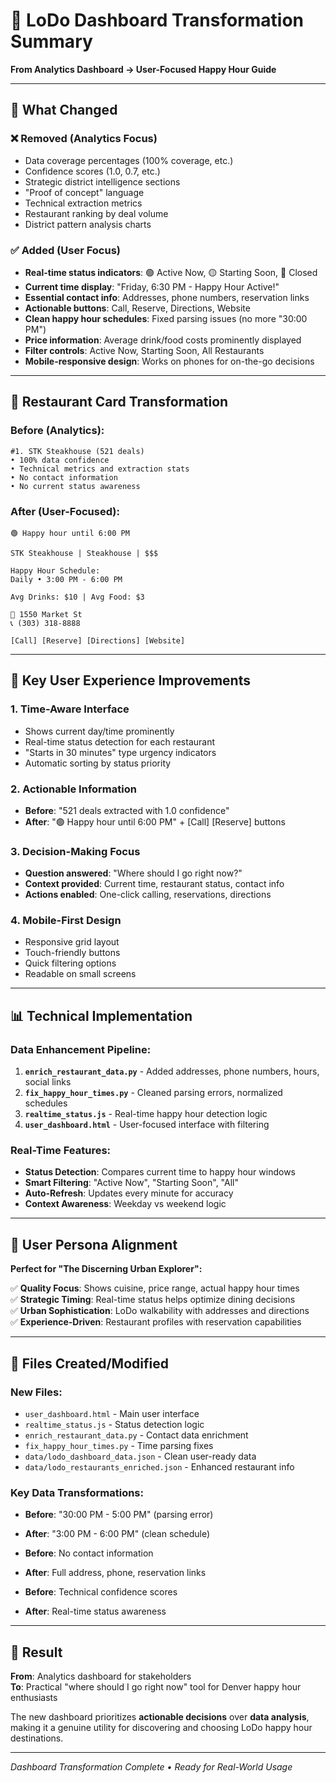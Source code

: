 # 🎯 LoDo Dashboard Transformation Summary

**From Analytics Dashboard → User-Focused Happy Hour Guide**

---

## 🔄 What Changed

### ❌ **Removed (Analytics Focus)**
- Data coverage percentages (100% coverage, etc.)
- Confidence scores (1.0, 0.7, etc.)
- Strategic district intelligence sections
- "Proof of concept" language
- Technical extraction metrics
- Restaurant ranking by deal volume
- District pattern analysis charts

### ✅ **Added (User Focus)**
- **Real-time status indicators**: 🟢 Active Now, 🟡 Starting Soon, 🔴 Closed
- **Current time display**: "Friday, 6:30 PM - Happy Hour Active!"
- **Essential contact info**: Addresses, phone numbers, reservation links
- **Actionable buttons**: Call, Reserve, Directions, Website
- **Clean happy hour schedules**: Fixed parsing issues (no more "30:00 PM")
- **Price information**: Average drink/food costs prominently displayed
- **Filter controls**: Active Now, Starting Soon, All Restaurants
- **Mobile-responsive design**: Works on phones for on-the-go decisions

---

## 🏪 Restaurant Card Transformation

### Before (Analytics):
```
#1. STK Steakhouse (521 deals)
• 100% data confidence
• Technical metrics and extraction stats
• No contact information
• No current status awareness
```

### After (User-Focused):
```
🟢 Happy hour until 6:00 PM

STK Steakhouse | Steakhouse | $$$

Happy Hour Schedule:
Daily • 3:00 PM - 6:00 PM

Avg Drinks: $10 | Avg Food: $3

📍 1550 Market St
📞 (303) 318-8888

[Call] [Reserve] [Directions] [Website]
```

---

## 🎯 Key User Experience Improvements

### 1. **Time-Aware Interface**
- Shows current day/time prominently
- Real-time status detection for each restaurant
- "Starts in 30 minutes" type urgency indicators
- Automatic sorting by status priority

### 2. **Actionable Information**
- **Before**: "521 deals extracted with 1.0 confidence"
- **After**: "🟢 Happy hour until 6:00 PM" + [Call] [Reserve] buttons

### 3. **Decision-Making Focus**
- **Question answered**: "Where should I go right now?"
- **Context provided**: Current time, restaurant status, contact info
- **Actions enabled**: One-click calling, reservations, directions

### 4. **Mobile-First Design**
- Responsive grid layout
- Touch-friendly buttons
- Quick filtering options
- Readable on small screens

---

## 📊 Technical Implementation

### Data Enhancement Pipeline:
1. **`enrich_restaurant_data.py`** - Added addresses, phone numbers, hours, social links
2. **`fix_happy_hour_times.py`** - Cleaned parsing errors, normalized schedules  
3. **`realtime_status.js`** - Real-time happy hour detection logic
4. **`user_dashboard.html`** - User-focused interface with filtering

### Real-Time Features:
- **Status Detection**: Compares current time to happy hour windows
- **Smart Filtering**: "Active Now", "Starting Soon", "All"
- **Auto-Refresh**: Updates every minute for accuracy
- **Context Awareness**: Weekday vs weekend logic

---

## 🎯 User Persona Alignment

**Perfect for "The Discerning Urban Explorer":**

✅ **Quality Focus**: Shows cuisine, price range, actual happy hour times  
✅ **Strategic Timing**: Real-time status helps optimize dining decisions  
✅ **Urban Sophistication**: LoDo walkability with addresses and directions  
✅ **Experience-Driven**: Restaurant profiles with reservation capabilities  

---

## 📱 Files Created/Modified

### New Files:
- `user_dashboard.html` - Main user interface
- `realtime_status.js` - Status detection logic
- `enrich_restaurant_data.py` - Contact data enrichment
- `fix_happy_hour_times.py` - Time parsing fixes
- `data/lodo_dashboard_data.json` - Clean user-ready data
- `data/lodo_restaurants_enriched.json` - Enhanced restaurant info

### Key Data Transformations:
- **Before**: "30:00 PM - 5:00 PM" (parsing error)
- **After**: "3:00 PM - 6:00 PM" (clean schedule)

- **Before**: No contact information
- **After**: Full address, phone, reservation links

- **Before**: Technical confidence scores
- **After**: Real-time status awareness

---

## 🚀 Result

**From**: Analytics dashboard for stakeholders  
**To**: Practical "where should I go right now" tool for Denver happy hour enthusiasts

The new dashboard prioritizes **actionable decisions** over **data analysis**, making it a genuine utility for discovering and choosing LoDo happy hour destinations.

---

*Dashboard Transformation Complete • Ready for Real-World Usage*